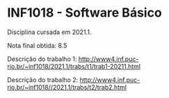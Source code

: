 # INF1018 - Software Básico
Disciplina cursada em 2021.1.

Nota final obtida: 8.5

Descrição do trabalho 1: http://www4.inf.puc-rio.br/~inf1018/2021.1/trabs/t1/trab1-20211.html

Descrição do trabalho 2: http://www4.inf.puc-rio.br/~inf1018//2021.1/trabs/t2/trab2.html
